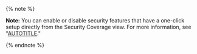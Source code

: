 {% note %}

**Note:** You can enable or disable security features that have a one-click setup directly from the Security Coverage view. For more information, see "[AUTOTITLE](/code-security/security-overview/about-the-security-overview#security-coverage-view)."

{% endnote %}
